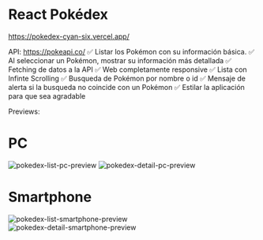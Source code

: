 # React Pokédex
https://pokedex-cyan-six.vercel.app/

API: https://pokeapi.co/
✅ Listar los Pokémon con su información básica.
✅ Al seleccionar un Pokémon, mostrar su información más detallada
✅ Fetching de datos a la API
✅ Web completamente responsive
✅ Lista con Infinte Scrolling
✅ Busqueda de Pokémon por nombre o id
✅ Mensaje de alerta si la busqueda no coincide con un Pokémon
✅ Estilar la aplicación para que sea agradable

Previews:
# PC
![pokedex-list-pc-preview](https://github.com/jcarlosalarconp/pokedex/assets/48281276/0f95a644-7d86-4dbc-8fb0-fe509bfeec7e)
![pokedex-detail-pc-preview](https://github.com/jcarlosalarconp/pokedex/assets/48281276/0b46cfe1-a12e-4d2f-a78c-f2ea68827cd3)

# Smartphone
![pokedex-list-smartphone-preview](https://github.com/jcarlosalarconp/pokedex/assets/48281276/a9556955-868a-4a3c-a7ab-532041d07226)
![pokedex-detail-smartphone-preview](https://github.com/jcarlosalarconp/pokedex/assets/48281276/ef616925-83ae-4b51-ab76-0e20411b162c)

